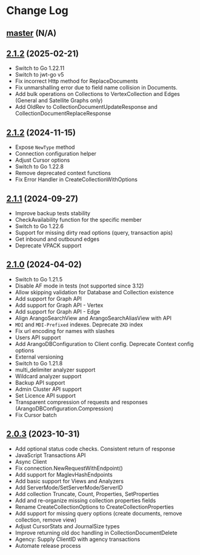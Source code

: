 # Change Log

## [master](https://github.com/arangodb/go-driver/tree/master) (N/A)

## [2.1.2](https://github.com/arangodb/go-driver/tree/v2.1.2) (2025-02-21)
- Switch to Go 1.22.11
- Switch to jwt-go v5
- Fix incorrect Http method for ReplaceDocuments
- Fix unmarshalling error due to field name collision in Documents.
- Add bulk operations on Collections to VertexCollection and Edges (General and Satellite Graphs only)
- Add OldRev to CollectionDocumentUpdateResponse and CollectionDocumentReplaceResponse


## [2.1.2](https://github.com/arangodb/go-driver/tree/v2.1.2) (2024-11-15)
- Expose `NewType` method
- Connection configuration helper
- Adjust Cursor options
- Switch to Go 1.22.8
- Remove deprecated context functions
- Fix Error Handler in CreateCollectionWithOptions

## [2.1.1](https://github.com/arangodb/go-driver/tree/v2.1.1) (2024-09-27)
- Improve backup tests stability
- CheckAvailability function for the specific member
- Switch to Go 1.22.6
- Support for missing dirty read options (query, transaction apis)
- Get inbound and outbound edges
- Deprecate VPACK support

## [2.1.0](https://github.com/arangodb/go-driver/tree/v2.1.0) (2024-04-02)
- Switch to Go 1.21.5
- Disable AF mode in tests (not supported since 3.12)
- Allow skipping validation for Database and Collection existence
- Add support for Graph API
- Add support for Graph API - Vertex
- Add support for Graph API - Edge
- Align ArangoSearchView and ArangoSearchAliasView with API
- `MDI` and `MDI-Prefixed` indexes. Deprecate `ZKD` index
- Fix url encoding for names with slashes
- Users API support
- Add ArangoDBConfiguration to Client config. Deprecate Context config options
- External versioning
- Switch to Go 1.21.8
- multi_delimiter analyzer support
- Wildcard analyzer support
- Backup API support
- Admin Cluster API support
- Set Licence API support
- Transparent compression of requests and responses (ArangoDBConfiguration.Compression)
- Fix Cursor batch


## [2.0.3](https://github.com/arangodb/go-driver/tree/v2.0.3) (2023-10-31)
- Add optional status code checks. Consistent return of response
- JavaScript Transactions API
- Async Client
- Fix connection.NewRequestWithEndpoint()
- Add support for MaglevHashEndpoints
- Add basic support for Views and Analyzers
- Add ServerMode/SetServerMode/ServerID
- Add collection Truncate, Count, Properties, SetProperties
- Add and re-organize missing collection properties fields
- Rename CreateCollectionOptions to CreateCollectionProperties
- Add support for missing query options (create documents, remove collection, remove view)
- Adjust CursorStats and JournalSize types
- Improve returning old doc handling in CollectionDocumentDelete
- Agency: Supply ClientID with agency transactions
- Automate release process
